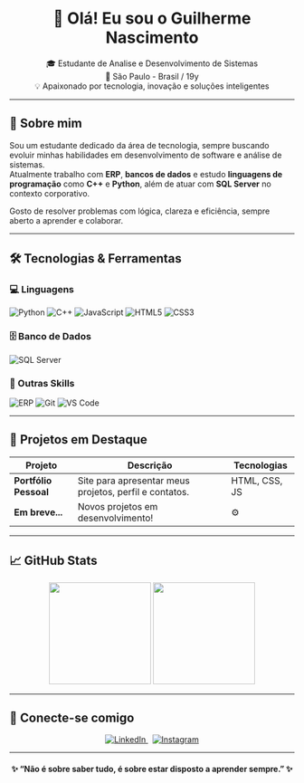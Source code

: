 <h1 align="center">👋 Olá! Eu sou o Guilherme Nascimento</h1>

<p align="center">
🎓 Estudante de Analise e Desenvolvimento de Sistemas <br>
📍 São Paulo - Brasil / 19y <br>
💡 Apaixonado por tecnologia, inovação e soluções inteligentes
</p>

---

## 🧠 Sobre mim

Sou um estudante dedicado da área de tecnologia, sempre buscando evoluir minhas habilidades em desenvolvimento de software e análise de sistemas.  
Atualmente trabalho com **ERP**, **bancos de dados** e estudo **linguagens de programação** como **C++** e **Python**, além de atuar com **SQL Server** no contexto corporativo.

Gosto de resolver problemas com lógica, clareza e eficiência, sempre aberto a aprender e colaborar.

---

## 🛠️ Tecnologias & Ferramentas

### 💻 Linguagens
![Python](https://img.shields.io/badge/Python-3776AB?style=for-the-badge&logo=python&logoColor=white)
![C++](https://img.shields.io/badge/C++-00599C?style=for-the-badge&logo=c%2B%2B&logoColor=white)
![JavaScript](https://img.shields.io/badge/JavaScript-F7DF1E?style=for-the-badge&logo=javascript&logoColor=black)
![HTML5](https://img.shields.io/badge/HTML5-E34F26?style=for-the-badge&logo=html5&logoColor=white)
![CSS3](https://img.shields.io/badge/CSS3-1572B6?style=for-the-badge&logo=css3&logoColor=white)

### 🗄️ Banco de Dados
![SQL Server](https://img.shields.io/badge/SQL_Server-CC2927?style=for-the-badge&logo=microsoftsqlserver&logoColor=white)

### 🧩 Outras Skills
![ERP](https://img.shields.io/badge/ERP-TOTVS_Linx-FF6D00?style=for-the-badge&logo=enterprise&logoColor=white)
![Git](https://img.shields.io/badge/Git-F05032?style=for-the-badge&logo=git&logoColor=white)
![VS Code](https://img.shields.io/badge/VS_Code-007ACC?style=for-the-badge&logo=visualstudiocode&logoColor=white)

---

## 🚀 Projetos em Destaque

| Projeto | Descrição | Tecnologias |
|--------|-----------|-------------|
| **Portfólio Pessoal** | Site para apresentar meus projetos, perfil e contatos. | HTML, CSS, JS |
| **Em breve...** | Novos projetos em desenvolvimento! | ⚙️ |

---

## 📈 GitHub Stats

<p align="center">
<img src="https://github-readme-stats.vercel.app/api?username=gui-pn&show_icons=true&theme=radical" height="180"/>
<img src="https://github-readme-stats.vercel.app/api/top-langs/?username=gui-pn&layout=compact&theme=radical" height="180"/>
</p>

---

## 📲 Conecte-se comigo

<p align="center">
<a href="https://www.linkedin.com/in/guilherme-nascimento-0a748b363" target="_blank">
  <img alt="LinkedIn" src="https://img.shields.io/badge/LinkedIn-0A66C2?style=for-the-badge&logo=linkedin&logoColor=white" />
</a>
&nbsp;
<a href="https://www.instagram.com/gui_pn18" target="_blank">
  <img alt="Instagram" src="https://img.shields.io/badge/Instagram-E4405F?style=for-the-badge&logo=instagram&logoColor=white" />
</a>
</p>

---

<h4 align="center">✨ “Não é sobre saber tudo, é sobre estar disposto a aprender sempre.” ✨</h4>

